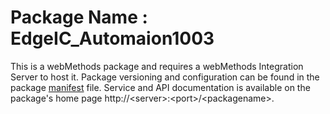 # Package Name : EdgeIC_Automaion1003
This is a webMethods package and requires a webMethods Integration Server to host it. Package versioning and configuration can be found in the package [manifest](./EdgeIC_Automaion1003/manifest.v3) file. Service and API documentation is available on the package's home page http://&lt;server&gt;:&lt;port&gt;/&lt;packagename>.